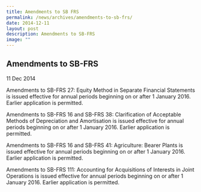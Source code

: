 ```yaml
---
title: Amendments to SB FRS
permalink: /news/archives/amendments-to-sb-frs/
date: 2014-12-11
layout: post
description: Amendments to SB-FRS
image: ""
---
```

Amendments to SB-FRS
--------------------

11 Dec 2014

Amendments to SB-FRS 27: Equity Method in Separate Financial Statements is issued effective for annual periods beginning on or after 1 January 2016. Earlier application is permitted.  
  
Amendments to SB-FRS 16 and SB-FRS 38: Clarification of Acceptable Methods of Depreciation and Amortisation is issued effective for annual periods beginning on or after 1 January 2016. Earlier application is permitted.  
  
Amendments to SB-FRS 16 and SB-FRS 41: Agriculture: Bearer Plants is issued effective for annual periods beginning on or after 1 January 2016. Earlier application is permitted.  
  
Amendments to SB-FRS 111: Accounting for Acquisitions of Interests in Joint Operations is issued effective for annual periods beginning on or after 1 January 2016. Earlier application is permitted.